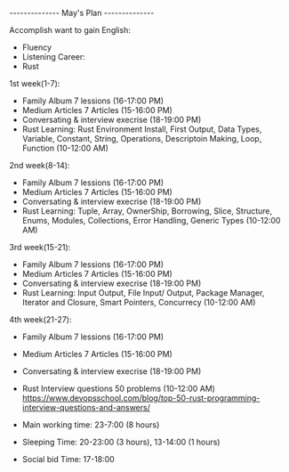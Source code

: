 -------------- May's Plan -------------- 

Accomplish want to gain
English:
 - Fluency
 - Listening
Career:
 - Rust

1st week(1-7): 
 - Family Album 7 lessions (16-17:00 PM)
 - Medium Articles 7 Articles (15-16:00 PM)
 - Conversating & interview execrise (18-19:00 PM)
 - Rust Learning: Rust Environment Install, First Output, Data Types, Variable, Constant, String, Operations, Descriptoin Making, Loop, Function (10-12:00 AM)

2nd week(8-14): 
 - Family Album 7 lessions (16-17:00 PM)
 - Medium Articles 7 Articles (15-16:00 PM)
 - Conversating & interview execrise (18-19:00 PM)
 - Rust Learning: Tuple, Array, OwnerShip, Borrowing, Slice, Structure, Enums, Modules, Collections, Error Handling, Generic Types (10-12:00 AM)

3rd week(15-21): 
 - Family Album 7 lessions (16-17:00 PM)
 - Medium Articles 7 Articles (15-16:00 PM)
 - Conversating & interview execrise (18-19:00 PM)
 - Rust Learning: Input Output, File Input/ Output, Package Manager, Iterator and Closure, Smart Pointers, Concurrecy (10-12:00 AM)

4th week(21-27): 
 - Family Album 7 lessions (16-17:00 PM)
 - Medium Articles 7 Articles (15-16:00 PM)
 - Conversating & interview execrise (18-19:00 PM)
 - Rust Interview questions 50 problems (10-12:00 AM)
   https://www.devopsschool.com/blog/top-50-rust-programming-interview-questions-and-answers/

- Main working time: 23-7:00 (8 hours)
- Sleeping Time: 20-23:00 (3 hours), 13-14:00 (1 hours)
- Social bid Time: 17-18:00
